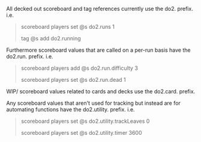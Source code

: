 All decked out scoreboard and tag references currently use the do2. prefix. i.e.
> scoreboard players set @s do2.runs 1
>
> tag @s add do2.running

Furthermore scoreboard values that are called on a per-run basis have the do2.run. prefix. i.e.
> scoreboard players add @s do2.run.difficulty 3
>
> scoreboard players set @s do2.run.dead 1

WIP/ scoreboard values related to cards and decks use the do2.card. prefix.

Any scoreboard values that aren't used for tracking but instead are for automating functions have the do2.utility. prefix. i.e.
> scoreboard players set @s do2.utility.trackLeaves 0
> 
> scoreboard players set @s do2.utility.timer 3600
